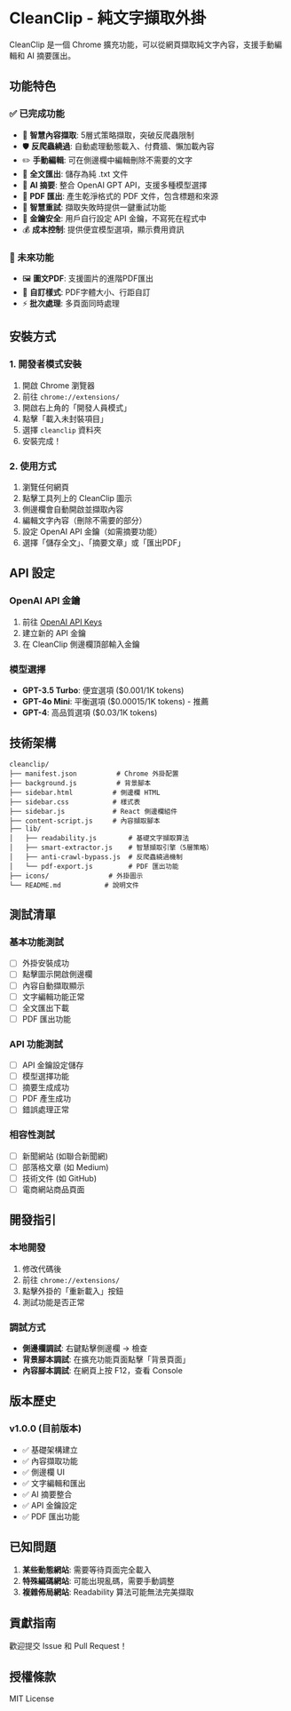 # CleanClip - 純文字擷取外掛

CleanClip 是一個 Chrome 擴充功能，可以從網頁擷取純文字內容，支援手動編輯和 AI 摘要匯出。

## 功能特色

### ✅ 已完成功能
- 🎯 **智慧內容擷取**: 5層式策略擷取，突破反爬蟲限制
- 🛡️ **反爬蟲繞過**: 自動處理動態載入、付費牆、懶加載內容
- ✏️ **手動編輯**: 可在側邊欄中編輯刪除不需要的文字
- 💾 **全文匯出**: 儲存為純 .txt 文件
- 🤖 **AI 摘要**: 整合 OpenAI GPT API，支援多種模型選擇
- 📄 **PDF 匯出**: 產生乾淨格式的 PDF 文件，包含標題和來源
- 🔄 **智慧重試**: 擷取失敗時提供一鍵重試功能
- 🔐 **金鑰安全**: 用戶自行設定 API 金鑰，不寫死在程式中
- 💰 **成本控制**: 提供便宜模型選項，顯示費用資訊

### 🔮 未來功能  
- 🖼️ **圖文PDF**: 支援圖片的進階PDF匯出
- 🎨 **自訂樣式**: PDF字體大小、行距自訂
- ⚡ **批次處理**: 多頁面同時處理

## 安裝方式

### 1. 開發者模式安裝
1. 開啟 Chrome 瀏覽器
2. 前往 `chrome://extensions/`
3. 開啟右上角的「開發人員模式」
4. 點擊「載入未封裝項目」
5. 選擇 `cleanclip` 資料夾
6. 安裝完成！

### 2. 使用方式
1. 瀏覽任何網頁
2. 點擊工具列上的 CleanClip 圖示
3. 側邊欄會自動開啟並擷取內容
4. 編輯文字內容（刪除不需要的部分）
5. 設定 OpenAI API 金鑰（如需摘要功能）
6. 選擇「儲存全文」、「摘要文章」或「匯出PDF」

## API 設定

### OpenAI API 金鑰
1. 前往 [OpenAI API Keys](https://platform.openai.com/account/api-keys)
2. 建立新的 API 金鑰
3. 在 CleanClip 側邊欄頂部輸入金鑰

### 模型選擇
- **GPT-3.5 Turbo**: 便宜選項 ($0.001/1K tokens)
- **GPT-4o Mini**: 平衡選項 ($0.00015/1K tokens) - 推薦
- **GPT-4**: 高品質選項 ($0.03/1K tokens)

## 技術架構

```
cleanclip/
├── manifest.json          # Chrome 外掛配置
├── background.js          # 背景腳本
├── sidebar.html          # 側邊欄 HTML
├── sidebar.css           # 樣式表
├── sidebar.js            # React 側邊欄組件
├── content-script.js     # 內容擷取腳本
├── lib/
│   ├── readability.js        # 基礎文字擷取算法
│   ├── smart-extractor.js    # 智慧擷取引擎（5層策略）
│   ├── anti-crawl-bypass.js  # 反爬蟲繞過機制
│   └── pdf-export.js         # PDF 匯出功能
├── icons/               # 外掛圖示
└── README.md           # 說明文件
```

## 測試清單

### 基本功能測試
- [ ] 外掛安裝成功
- [ ] 點擊圖示開啟側邊欄
- [ ] 內容自動擷取顯示
- [ ] 文字編輯功能正常
- [ ] 全文匯出下載
- [ ] PDF 匯出功能

### API 功能測試
- [ ] API 金鑰設定儲存
- [ ] 模型選擇功能
- [ ] 摘要生成成功
- [ ] PDF 產生成功
- [ ] 錯誤處理正常

### 相容性測試
- [ ] 新聞網站 (如聯合新聞網)
- [ ] 部落格文章 (如 Medium)
- [ ] 技術文件 (如 GitHub)
- [ ] 電商網站商品頁面

## 開發指引

### 本地開發
1. 修改代碼後
2. 前往 `chrome://extensions/`
3. 點擊外掛的「重新載入」按鈕
4. 測試功能是否正常

### 調試方式
- **側邊欄調試**: 右鍵點擊側邊欄 → 檢查
- **背景腳本調試**: 在擴充功能頁面點擊「背景頁面」
- **內容腳本調試**: 在網頁上按 F12，查看 Console

## 版本歷史

### v1.0.0 (目前版本)
- ✅ 基礎架構建立
- ✅ 內容擷取功能
- ✅ 側邊欄 UI
- ✅ 文字編輯和匯出
- ✅ AI 摘要整合
- ✅ API 金鑰設定
- ✅ PDF 匯出功能

## 已知問題

1. **某些動態網站**: 需要等待頁面完全載入
2. **特殊編碼網站**: 可能出現亂碼，需要手動調整
3. **複雜佈局網站**: Readability 算法可能無法完美擷取

## 貢獻指南

歡迎提交 Issue 和 Pull Request！

## 授權條款

MIT License